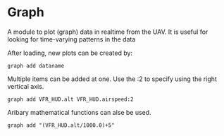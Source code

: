 # Graph

A module to plot (graph) data in realtime from the UAV. It is useful for looking for time-varying patterns in the data

After loading, new plots can be created by:

```
graph add dataname
```

Multiple items can be added at one. Use the :2 to specify using the right vertical axis.

```
graph add VFR_HUD.alt VFR_HUD.airspeed:2
```

Aribary mathematical functions can alse be used.
```
graph add "(VFR_HUD.alt/1000.0)+5"
```

